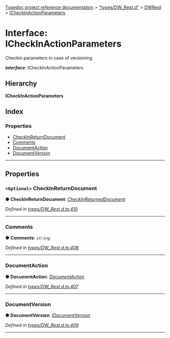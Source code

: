 [Typedoc project reference documentation](../README.md) > ["types/DW_Rest.d"](../modules/_types_dw_rest_d_.md) > [DWRest](../modules/_types_dw_rest_d_.dwrest.md) > [ICheckInActionParameters](../interfaces/_types_dw_rest_d_.dwrest.icheckinactionparameters.md)

# Interface: ICheckInActionParameters

Checkin parameters in case of versioning

*__interface__*: ICheckInActionParameters

## Hierarchy

**ICheckInActionParameters**

## Index

### Properties

* [CheckInReturnDocument](_types_dw_rest_d_.dwrest.icheckinactionparameters.md#checkinreturndocument)
* [Comments](_types_dw_rest_d_.dwrest.icheckinactionparameters.md#comments)
* [DocumentAction](_types_dw_rest_d_.dwrest.icheckinactionparameters.md#documentaction)
* [DocumentVersion](_types_dw_rest_d_.dwrest.icheckinactionparameters.md#documentversion)

---

## Properties

<a id="checkinreturndocument"></a>

### `<Optional>` CheckInReturnDocument

**● CheckInReturnDocument**: *[CheckInReturnedDocument](../enums/_types_dw_rest_d_.dwrest.checkinreturneddocument.md)*

*Defined in [types/DW_Rest.d.ts:410](https://github.com/DocuWare/REST-Sample-TS/blob/22cf36b/src/types/DW_Rest.d.ts#L410)*

___
<a id="comments"></a>

###  Comments

**● Comments**: *`string`*

*Defined in [types/DW_Rest.d.ts:408](https://github.com/DocuWare/REST-Sample-TS/blob/22cf36b/src/types/DW_Rest.d.ts#L408)*

___
<a id="documentaction"></a>

###  DocumentAction

**● DocumentAction**: *[DocumentAction](../enums/_types_dw_rest_d_.dwrest.documentaction.md)*

*Defined in [types/DW_Rest.d.ts:407](https://github.com/DocuWare/REST-Sample-TS/blob/22cf36b/src/types/DW_Rest.d.ts#L407)*

___
<a id="documentversion"></a>

###  DocumentVersion

**● DocumentVersion**: *[IDocumentVersion](_types_dw_rest_d_.dwrest.idocumentversion.md)*

*Defined in [types/DW_Rest.d.ts:409](https://github.com/DocuWare/REST-Sample-TS/blob/22cf36b/src/types/DW_Rest.d.ts#L409)*

___

